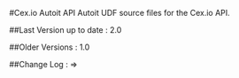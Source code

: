 #Cex.io Autoit API
Autoit UDF source files for the Cex.io API.

##Last Version up to date : 
	2.0

##Older Versions :
	1.0


##Change Log :
=> 
